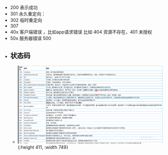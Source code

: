 - 200  表示成功
- 301  永久重定向：
- 302  临时重定向
- 307
- 40x  客户端错误 ，比如app请求错误      比如 404 资源不存在，401 未授权
- 50x  服务器错误                                               500
- ## 状态码
	- ![image.png](../assets/image_1689926287112_0.png){:height 411, :width 749}